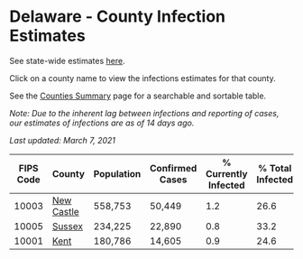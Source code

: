 # Delaware - County Infection Estimates

See state-wide estimates [here](/infections/us-de).

Click on a county name to view the infections estimates for that county.

See the [Counties Summary](/infections/summary-counties) page for a searchable and sortable table.

*Note: Due to the inherent lag between infections and reporting of cases, our estimates of infections are as of 14 days ago.*

*Last updated: March 7, 2021*

|   FIPS Code |                   County |   Population |   Confirmed Cases |   % Currently Infected |   % Total Infected |
|-------------|--------------------------|--------------|-------------------|------------------------|--------------------|
|       10003 | [New Castle](new-castle) |      558,753 |            50,449 |                    1.2 |               26.6 |
|       10005 |         [Sussex](sussex) |      234,225 |            22,890 |                    0.8 |               33.2 |
|       10001 |             [Kent](kent) |      180,786 |            14,605 |                    0.9 |               24.6 |